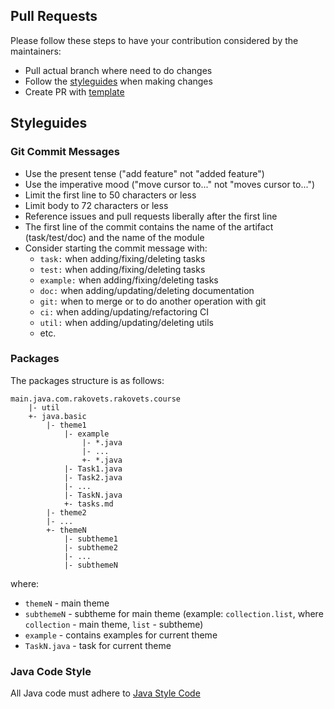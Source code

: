 ## Pull Requests

Please follow these steps to have your contribution considered by the maintainers:
- Pull actual branch where need to do changes
- Follow the [styleguides](#styleguides) when making changes
- Create PR with [template](PULL_REQUEST_TEMPLATE.md)

## Styleguides

### Git Commit Messages

- Use the present tense ("add feature" not "added feature")
- Use the imperative mood ("move cursor to..." not "moves cursor to...")
- Limit the first line to 50 characters or less
- Limit body to 72 characters or less
- Reference issues and pull requests liberally after the first line
- The first line of the commit contains the name of the artifact (task/test/doc) and the name of the module
- Consider starting the commit message with:
    - `task:` when adding/fixing/deleting tasks
    - `test:` when adding/fixing/deleting tasks
    - `example:` when adding/fixing/deleting tasks
    - `doc:` when adding/updating/deleting documentation
    - `git:` when to merge or to do another operation with git
    - `ci:` when adding/updating/refactoring CI
    - `util:` when adding/updating/deleting utils
    - etc.

### Packages

The packages structure is as follows:

```out
main.java.com.rakovets.rakovets.course
    |- util
    +- java.basic
        |- theme1
            |- example
                |- *.java
                |- ...
                +- *.java
            |- Task1.java
            |- Task2.java
            |- ...
            |- TaskN.java
            +- tasks.md
        |- theme2
        |- ...
        +- themeN
            |- subtheme1
            |- subtheme2
            |- ...
            |- subthemeN
```

where:
- `themeN` - main theme
- `subthemeN` - subtheme for main theme (example: `collection.list`, where `collection` - main theme, `list` - subtheme)
- `example` - contains examples for current theme
- `TaskN.java` - task for current theme

### Java Code Style

All Java code must adhere to [Java Style Code](https://github.com/rakovets/course-java-basic/wiki/java-code-style)
